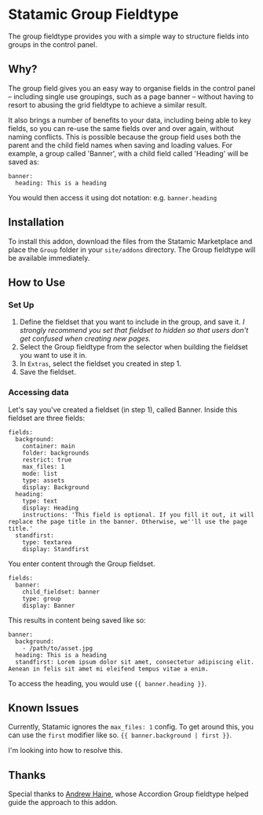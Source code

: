 # Statamic Group Fieldtype

The group fieldtype provides you with a simple way to structure fields into groups in the control panel.

## Why?

The group field gives you an easy way to organise fields in the control panel – including single use groupings, such as a page banner – without having to resort to abusing the grid fieldtype to achieve a similar result.

It also brings a number of benefits to your data, including being able to key fields, so you can re-use the same fields over and over again, without naming conflicts. This is possible because the group field uses both the parent and the child field names when saving and loading values. For example, a group called 'Banner', with a child field called 'Heading' will be saved as:

```
banner:
  heading: This is a heading
```

You would then access it using dot notation: e.g. `banner.heading`

## Installation

To install this addon, download the files from the Statamic Marketplace and place the `Group` folder in your `site/addons` directory. The Group fieldtype will be available immediately.

## How to Use

### Set Up

1. Define the fieldset that you want to include in the group, and save it. _I strongly recommend you set that fieldset to hidden so that users don't get confused when creating new pages._
2. Select the Group fieldtype from the selector when building the fieldset you want to use it in.
3. In `Extras`, select the fieldset you created in step 1.
4. Save the fieldset.

### Accessing data

Let's say you've created a fieldset (in step 1), called Banner. Inside this fieldset are three fields:

```
fields:
  background:
    container: main
    folder: backgrounds
    restrict: true
    max_files: 1
    mode: list
    type: assets
    display: Background
  heading:
    type: text
    display: Heading
    instructions: 'This field is optional. If you fill it out, it will replace the page title in the banner. Otherwise, we''ll use the page title.'
  standfirst:
    type: textarea
    display: Standfirst
```

You enter content through the Group fieldset.

```
fields:
  banner:
    child_fieldset: banner
    type: group
    display: Banner
```

This results in content being saved like so:

```
banner:
  background:
    - /path/to/asset.jpg
  heading: This is a heading
  standfirst: Lorem ipsum dolor sit amet, consectetur adipiscing elit. Aenean in felis sit amet mi eleifend tempus vitae a enim.
```

To access the heading, you would use `{{ banner.heading }}`.

## Known Issues

Currently, Statamic ignores the `max_files: 1` config. To get around this, you can use the `first` modifier like so. `{{ banner.background | first }}`.

I'm looking into how to resolve this.

## Thanks
Special thanks to [Andrew Haine](https://github.com/AndrewHaine), whose Accordion Group fieldtype helped guide the approach to this addon.
